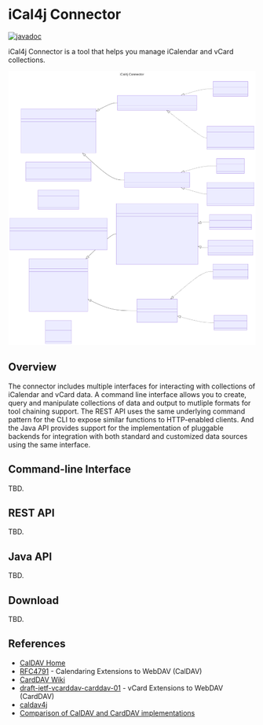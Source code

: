 # iCal4j Connector

[![javadoc](https://javadoc.io/badge2/org.ical4j/ical4j-connector-api/javadoc.svg)](https://javadoc.io/doc/org.ical4j/ical4j-connector-api)

iCal4j Connector is a tool that helps you manage iCalendar and vCard collections.

![connector.mmd.svg](../images/connector.mmd.svg)

## Overview

The connector includes multiple interfaces for interacting with collections of iCalendar and vCard data. A
command line interface allows you to create, query and manipulate collections of data and output to mutliple
formats for tool chaining support. The REST API uses the same underlying command pattern for the CLI to expose 
similar functions to HTTP-enabled clients. And the Java API provides support for the implementation of pluggable
backends for integration with both standard and customized data sources using the same interface.

## Command-line Interface

TBD.

## REST API

TBD.

## Java API

TBD.

## Download

TBD.

## References

* [CalDAV Home](http://caldav.calconnect.org/)
* [RFC4791](http://www.ietf.org/rfc/rfc4791.txt) - Calendaring Extensions to WebDAV (CalDAV)
* [CardDAV Wiki](http://www.vcarddav.org/wiki)
* [draft-ietf-vcarddav-carddav-01](http://tools.ietf.org/html/draft-ietf-vcarddav-carddav-01) - vCard Extensions to WebDAV (CardDAV)
* [caldav4j](http://code.google.com/p/caldav4j/)
* [Comparison of CalDAV and CardDAV implementations](https://en.wikipedia.org/wiki/Comparison_of_CalDAV_and_CardDAV_implementations)
